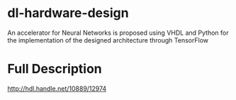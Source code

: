 # dl-hardware-design
An accelerator for Neural Networks is proposed using VHDL and Python for the implementation of the designed architecture through TensorFlow

# Full Description 
http://hdl.handle.net/10889/12974

